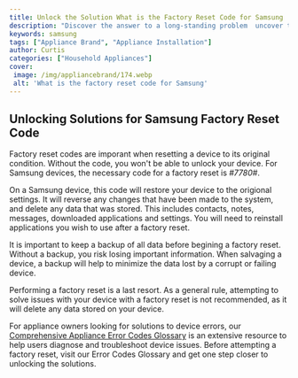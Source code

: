```yaml
---
title: Unlock the Solution What is the Factory Reset Code for Samsung
description: "Discover the answer to a long-standing problem  uncover the factory reset code for your Samsung device Learn what it is and how to utilize it to fix the technical problems you might be experiencing"
keywords: samsung
tags: ["Appliance Brand", "Appliance Installation"]
author: Curtis
categories: ["Household Appliances"]
cover: 
 image: /img/appliancebrand/174.webp
 alt: 'What is the factory reset code for Samsung'
---
```

## Unlocking Solutions for Samsung Factory Reset Code 

Factory reset codes are imporant when resetting a device to its original condition. Without the code, you won't be able to unlock your device. For Samsung devices, the necessary code for a factory reset is *#7780#*.

On a Samsung device, this code will restore your device to the origional settings. It will reverse any changes that have been made to the system, and delete any data that was stored. This includes contacts, notes, messages, downloaded applications and settings. You will need to reinstall applications you wish to use after a factory reset.

It is important to keep a backup of all data before begining a factory reset. Without a backup, you risk losing important information. When salvaging a device, a backup will help to minimize the data lost by a corrupt or failing device. 

Performing a factory reset is a last resort. As a general rule, attempting to solve issues with your device with a factory reset is not recommended, as it will delete any data stored on your device.

For appliance owners looking for solutions to device errors, our [Comprehensive Appliance Error Codes Glossary](./error-codes/) is an extensive resource to help users diagnose and troubleshoot device issues. Before attempting a factory reset, visit our Error Codes Glossary and get one step closer to unlocking the solutions.
